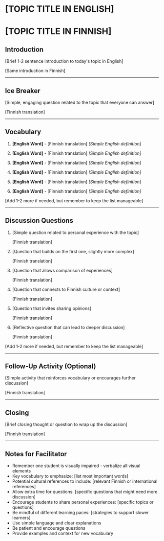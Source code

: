 # [TOPIC TITLE IN ENGLISH]
# [TOPIC TITLE IN FINNISH]

## Introduction
[Brief 1-2 sentence introduction to today's topic in English]

[Same introduction in Finnish]

---

## Ice Breaker

[Simple, engaging question related to the topic that everyone can answer]

[Finnish translation]

---

## Vocabulary

1. **[English Word]** - [Finnish translation]
   *[Simple English definition]*

2. **[English Word]** - [Finnish translation]
   *[Simple English definition]*

3. **[English Word]** - [Finnish translation]
   *[Simple English definition]*

4. **[English Word]** - [Finnish translation]
   *[Simple English definition]*

5. **[English Word]** - [Finnish translation]
   *[Simple English definition]*

6. **[English Word]** - [Finnish translation]
   *[Simple English definition]*

[Add 1-2 more if needed, but remember to keep the list manageable]

---

## Discussion Questions

1. [Simple question related to personal experience with the topic]
   
   [Finnish translation]

2. [Question that builds on the first one, slightly more complex]
   
   [Finnish translation]

3. [Question that allows comparison of experiences]
   
   [Finnish translation]

4. [Question that connects to Finnish culture or context]
   
   [Finnish translation]

5. [Question that invites sharing opinions]
   
   [Finnish translation]

6. [Reflective question that can lead to deeper discussion]
   
   [Finnish translation]

[Add 1-2 more if needed, but remember to keep the list manageable]

---

## Follow-Up Activity (Optional)

[Simple activity that reinforces vocabulary or encourages further discussion]

[Finnish translation]

---

## Closing

[Brief closing thought or question to wrap up the discussion]

[Finnish translation]

---

## Notes for Facilitator

- Remember one student is visually impaired - verbalize all visual elements
- Key vocabulary to emphasize: [list most important words]
- Potential cultural references to include: [relevant Finnish or international references]
- Allow extra time for questions: [specific questions that might need more discussion]
- Encourage students to share personal experiences: [specific topics or questions]
- Be mindful of different learning paces: [strategies to support slower learners]
- Use simple language and clear explanations
- Be patient and encourage questions
- Provide examples and context for new vocabulary
